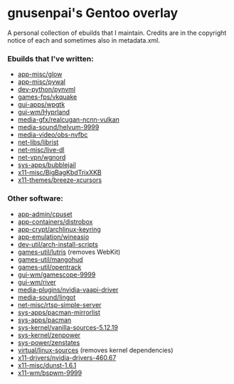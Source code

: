 # gnusenpai's Gentoo overlay
A personal collection of ebuilds that I maintain.
Credits are in the copyright notice of each and sometimes also in metadata.xml.

### Ebuilds that I've written:
- [app-misc/glow](app-misc/glow)
- [app-misc/pywal](app-misc/pywal)
- [dev-python/pynvml](dev-python/pynvml)
- [games-fps/vkquake](games-fps/vkquake)
- [gui-apps/wpgtk](gui-apps/wpgtk)
- [gui-wm/Hyprland](gui-wm/Hyprland)
- [media-gfx/realcugan-ncnn-vulkan](media-gfx/realcugan-ncnn-vulkan)
- [media-sound/helvum-9999](media-sound/helvum)
- [media-video/obs-nvfbc](media-video/obs-nvfbc)
- [net-libs/librist](net-libs/librist)
- [net-misc/live-dl](net-misc/live-dl)
- [net-vpn/wgnord](net-vpn/wgnord)
- [sys-apps/bubblejail](sys-apps/bubblejail)
- [x11-misc/BigBagKbdTrixXKB](x11-misc/BigBagKbdTrixXKB)
- [x11-themes/breeze-xcursors](x11-themes/breeze-xcursors)

### Other software:
- [app-admin/cpuset](app-admin/cpuset)
- [app-containers/distrobox](app-containers/distrobox)
- [app-crypt/archlinux-keyring](app-crypt/archlinux-keyring)
- [app-emulation/wineasio](app-emulation/wineasio)
- [dev-util/arch-install-scripts](dev-util/arch-install-scripts)
- [games-util/lutris](games-util/lutris) (removes WebKit)
- [games-util/mangohud](games-util/mangohud)
- [games-util/opentrack](games-util/opentrack)
- [gui-wm/gamescope-9999](gui-wm/gamescope)
- [gui-wm/river](gui-wm/river)
- [media-plugins/nvidia-vaapi-driver](media-plugins/nvidia-vaapi-driver)
- [media-sound/lingot](media-sound/lingot)
- [net-misc/rtsp-simple-server](net-misc/rtsp-simple-server)
- [sys-apps/pacman-mirrorlist](sys-apps/pacman-mirrorlist)
- [sys-apps/pacman](sys-apps/pacman)
- [sys-kernel/vanilla-sources-5.12.19](sys-kernel/vanilla-sources)
- [sys-kernel/zenpower](sys-kernel/zenpower)
- [sys-power/zenstates](sys-power/zenstates)
- [virtual/linux-sources](virtual/linux-sources) (removes kernel dependencies)
- [x11-drivers/nvidia-drivers-460.67](x11-drivers/nvidia-drivers)
- [x11-misc/dunst-1.6.1](x11-misc/dunst)
- [x11-wm/bspwm-9999](x11-wm/bspwm)
